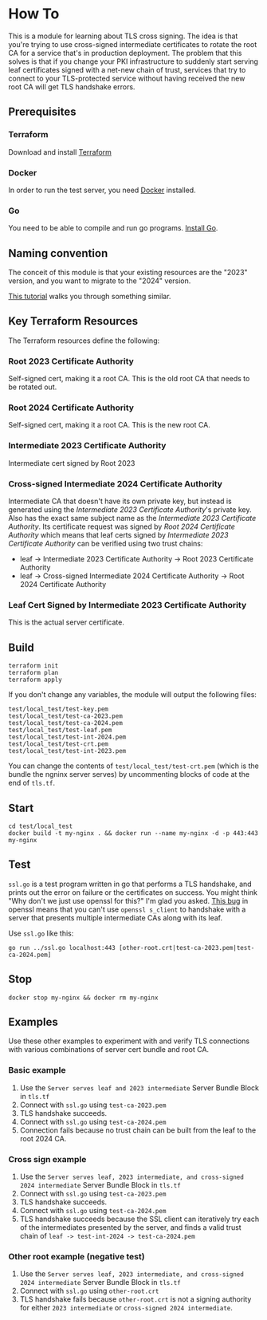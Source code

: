 # How To

This is a module for learning about TLS cross signing. The idea is that you're trying to use cross-signed intermediate certificates to rotate the root CA for a service that's in production deployment. The problem that this solves is that if you change your PKI infrastructure to suddenly start serving leaf certificates signed with a net-new chain of trust, services that try to connect to your TLS-protected service without having received the new root CA will get TLS handshake errors.

## Prerequisites

### Terraform

Download and install [Terraform](https://releases.hashicorp.com/terraform/)

### Docker

In order to run the test server, you need [Docker](https://www.docker.com/) installed.

### Go

You need to be able to compile and run go programs. [Install Go](https://go.dev/dl/).

## Naming convention

The conceit of this module is that your existing resources are the "2023" version, and you want to migrate to the "2024" version.

[This tutorial](https://developer.hashicorp.com/vault/tutorials/secrets-management/pki-engine) walks you through something similar.

## Key Terraform Resources
The Terraform resources define the following:

### Root 2023 Certificate Authority
Self-signed cert, making it a root CA. This is the old root CA that needs to be rotated out.

### Root 2024 Certificate Authority
Self-signed cert, making it a root CA. This is the new root CA.

### Intermediate 2023 Certificate Authority
Intermediate cert signed by Root 2023

### Cross-signed Intermediate 2024 Certificate Authority
Intermediate CA that doesn't have its own private key, but instead is generated using the _Intermediate 2023 Certificate Authority_'s private key. Also has the exact same subject name as the _Intermediate 2023 Certificate Authority_. Its certificate request was signed by _Root 2024 Certificate Authority_ which means that leaf certs signed by _Intermediate 2023 Certificate Authority_ can be verified using two trust chains:

- leaf -> Intermediate 2023 Certificate Authority -> Root 2023 Certificate Authority
- leaf -> Cross-signed Intermediate 2024 Certificate Authority -> Root 2024 Certificate Authority

### Leaf Cert Signed by Intermediate 2023 Certificate Authority

This is the actual server certificate.

## Build

```
terraform init
terraform plan
terraform apply
```

If you don't change any variables, the module will output the following files:

```
test/local_test/test-key.pem
test/local_test/test-ca-2023.pem
test/local_test/test-ca-2024.pem
test/local_test/test-leaf.pem
test/local_test/test-int-2024.pem
test/local_test/test-crt.pem
test/local_test/test-int-2023.pem
```

You can change the contents of `test/local_test/test-crt.pem` (which is the bundle the ngninx server serves) by uncommenting blocks of code at the end of `tls.tf`.

## Start

```
cd test/local_test
docker build -t my-nginx . && docker run --name my-nginx -d -p 443:443 my-nginx
```

## Test

`ssl.go` is a test program written in go that performs a TLS handshake, and prints out the error on failure or the certificates on success. You might think "Why don't we just use openssl for this?" I'm glad you asked. [This bug](https://github.com/openssl/openssl/issues/18708) in openssl means that you can't use `openssl s_client` to handshake with a server that presents multiple intermediate CAs along with its leaf.

Use `ssl.go` like this:

`go run ../ssl.go localhost:443 [other-root.crt|test-ca-2023.pem|test-ca-2024.pem]`

## Stop
`docker stop my-nginx && docker rm my-nginx`

## Examples

Use these other examples to experiment with and verify TLS connections with various combinations of server cert bundle and root CA.

### Basic example

1. Use the `Server serves leaf and 2023 intermediate` Server Bundle Block in `tls.tf`
2. Connect with `ssl.go` using `test-ca-2023.pem`
3. TLS handshake succeeds.
4. Connect with `ssl.go` using `test-ca-2024.pem`
5. Connection fails because no trust chain can be built from the leaf to the root 2024 CA.

### Cross sign example

1. Use the `Server serves leaf, 2023 intermediate, and cross-signed 2024 intermediate` Server Bundle Block in `tls.tf`
2. Connect with `ssl.go` using `test-ca-2023.pem`
3. TLS handshake succeeds.
4. Connect with `ssl.go` using `test-ca-2024.pem`
5. TLS handshake succeeds because the SSL client can iteratively try each of the intermediates presented by the server, and finds a valid trust chain of `leaf -> test-int-2024 -> test-ca-2024.pem`

### Other root example (negative test)

1. Use the `Server serves leaf, 2023 intermediate, and cross-signed 2024 intermediate` Server Bundle Block in `tls.tf`
2. Connect with `ssl.go` using `other-root.crt`
3. TLS handshake fails because `other-root.crt` is not a signing authority for either `2023 intermediate` or `cross-signed 2024 intermediate`.